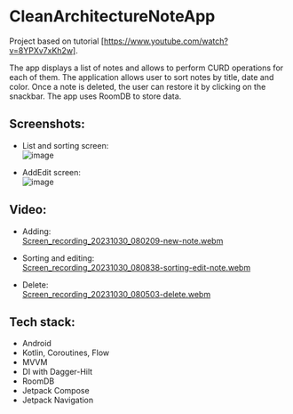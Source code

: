 # CleanArchitectureNoteApp

Project based on tutorial [https://www.youtube.com/watch?v=8YPXv7xKh2w].

The app displays a list of notes and allows to perform CURD operations for each of them.
The application allows user to sort notes by title, date and color. Once a note is deleted, the user can restore it by clicking on the snackbar.
The app uses RoomDB to store data.


## Screenshots:
- List and sorting screen: <br />
![image](https://github.com/MatLeg25/CleanArchitectureNoteApp/assets/70913892/a144a406-0abe-45fc-a26d-23c99801e9a3)

- AddEdit screen: <br />
![image](https://github.com/MatLeg25/CleanArchitectureNoteApp/assets/70913892/6f08ce58-ed17-447f-9ac5-c5a7f7ab37df)


## Video:
- Adding: <br />
[Screen_recording_20231030_080209-new-note.webm](https://github.com/MatLeg25/CleanArchitectureNoteApp/assets/70913892/d82a7e6c-0c79-4f0d-abf0-325cd1ca2af2)

- Sorting and editing: <br />
[Screen_recording_20231030_080838-sorting-edit-note.webm](https://github.com/MatLeg25/CleanArchitectureNoteApp/assets/70913892/d6265379-ea72-4ebf-8a7a-1eb5967d2bf2)

- Delete: <br />
[Screen_recording_20231030_080503-delete.webm](https://github.com/MatLeg25/CleanArchitectureNoteApp/assets/70913892/44be6092-51a6-46a8-ab0c-6d0e64708124)


## Tech stack:
- Android
- Kotlin, Coroutines, Flow
- MVVM
- DI with Dagger-Hilt
- RoomDB
- Jetpack Compose
- Jetpack Navigation
